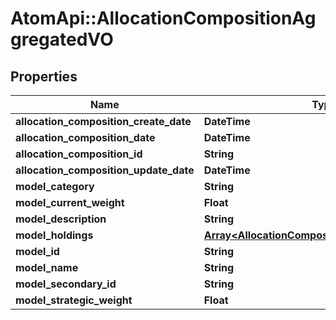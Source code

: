 # AtomApi::AllocationCompositionAggregatedVO

## Properties
Name | Type | Description | Notes
------------ | ------------- | ------------- | -------------
**allocation_composition_create_date** | **DateTime** |  | [optional] 
**allocation_composition_date** | **DateTime** |  | [optional] 
**allocation_composition_id** | **String** |  | [optional] 
**allocation_composition_update_date** | **DateTime** |  | [optional] 
**model_category** | **String** |  | [optional] 
**model_current_weight** | **Float** |  | [optional] 
**model_description** | **String** |  | [optional] 
**model_holdings** | [**Array&lt;AllocationCompositionModelHoldingsVO&gt;**](AllocationCompositionModelHoldingsVO.md) |  | [optional] 
**model_id** | **String** |  | [optional] 
**model_name** | **String** |  | [optional] 
**model_secondary_id** | **String** |  | [optional] 
**model_strategic_weight** | **Float** |  | [optional] 


